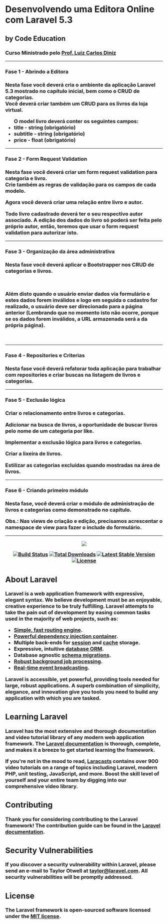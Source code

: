 <h1> Desenvolvendo uma Editora Online com Laravel 5.3 </h1>
<h2>by Code Education</h2>
<h3>Curso Ministrado pelo <a href="https://about.me/carlosluiz">Prof. Luiz Carlos Diniz</a><h/3>
<hr/>
<h4>Fase 1 - Abrindo a Editora</h4>
<p>Nesta fase você deverá cria o ambiente da aplicação Laravel 5.3 mostrado no capítulo inicial, bem como o CRUD de categorias.</br>
Você deverá criar também um CRUD para os livros da loja virtual.</br></p>
<ul>
<b>O model livro deverá conter os seguintes campos:</b>
<li>title - string (obrigatório)</li>
<li>subtitle - string (obrigatório)</li>
<li>price - float (obrigatório)</li>
</ul>
<hr/>
<h4>Fase 2 - Form Request Validation</h4>
<p>Nesta fase você deverá criar um form request validation para categoria e livro.</br>
Crie também as regras de validação para os campos de cada modelo.</br></p>
<p>Agora você deverá criar uma relação entre livro e autor.</p>
<p>Todo livro cadastrado deverá ter o seu respectivo autor associado.
   A edição dos dados do livro só poderá ser feita pelo próprio autor, então, teremos que usar o form request validation para autorizar isto.</p>
<hr/>

<h4>Fase 3 - Organização da área administrativa</h4>
<p>Nesta fase você deverá aplicar o Bootstrapper nos CRUD de categorias e livros.</p></br>
<p>Além disto quando o usuário enviar dados via formulário e estes dados forem inválidos e logo em seguida o cadastro for realizado, o usuário deve ser direcionado para a página anterior (Lembrando que no momento isto não ocorre, porque se os dados forem inválidos, a URL armazenada será a da própria página).</p></br>
<hr/>

<h4>Fase 4 - Repositories e Criterias</h4>
<p>Nesta fase você deverá refatorar toda aplicação para trabalhar com repositories e criar buscas na listagem de livros e categorias.</p> 
<hr/>

<h4>Fase 5 - Exclusão lógica</h4>
<p>Criar o relacionamento entre livros e categorias.</p>
<p>Adicionar na busca de livros, a oportunidade de buscar livros pelo nome de um categoria por like.</p>
<p>Implementar a exclusão lógica para livros e categorias.</p>
<p>Criar a lixeira de livros.</p>
<p>Estilizar as categorias excluídas quando mostradas na área de livros.</p>
<hr/>

<h4>Fase 6 - Criando primeiro módulo</h4>
<p>Nesta fase, você deverá criar o módulo de administração de livros e categorias como demonstrado no capítulo.</p>
<p>Obs.: Nas views de criação e edição, precisamos acrescentar o namespace de view para fazer o include do formulário.</p>
<hr/>


<p align="center"><img src="https://laravel.com/assets/img/components/logo-laravel.svg"></p>

<p align="center">
<a href="https://travis-ci.org/laravel/framework"><img src="https://travis-ci.org/laravel/framework.svg" alt="Build Status"></a>
<a href="https://packagist.org/packages/laravel/framework"><img src="https://poser.pugx.org/laravel/framework/d/total.svg" alt="Total Downloads"></a>
<a href="https://packagist.org/packages/laravel/framework"><img src="https://poser.pugx.org/laravel/framework/v/stable.svg" alt="Latest Stable Version"></a>
<a href="https://packagist.org/packages/laravel/framework"><img src="https://poser.pugx.org/laravel/framework/license.svg" alt="License"></a>
</p>

## About Laravel

Laravel is a web application framework with expressive, elegant syntax. We believe development must be an enjoyable, creative experience to be truly fulfilling. Laravel attempts to take the pain out of development by easing common tasks used in the majority of web projects, such as:

- [Simple, fast routing engine](https://laravel.com/docs/routing).
- [Powerful dependency injection container](https://laravel.com/docs/container).
- Multiple back-ends for [session](https://laravel.com/docs/session) and [cache](https://laravel.com/docs/cache) storage.
- Expressive, intuitive [database ORM](https://laravel.com/docs/eloquent).
- Database agnostic [schema migrations](https://laravel.com/docs/migrations).
- [Robust background job processing](https://laravel.com/docs/queues).
- [Real-time event broadcasting](https://laravel.com/docs/broadcasting).

Laravel is accessible, yet powerful, providing tools needed for large, robust applications. A superb combination of simplicity, elegance, and innovation give you tools you need to build any application with which you are tasked.

## Learning Laravel

Laravel has the most extensive and thorough documentation and video tutorial library of any modern web application framework. The [Laravel documentation](https://laravel.com/docs) is thorough, complete, and makes it a breeze to get started learning the framework.

If you're not in the mood to read, [Laracasts](https://laracasts.com) contains over 900 video tutorials on a range of topics including Laravel, modern PHP, unit testing, JavaScript, and more. Boost the skill level of yourself and your entire team by digging into our comprehensive video library.

## Contributing

Thank you for considering contributing to the Laravel framework! The contribution guide can be found in the [Laravel documentation](http://laravel.com/docs/contributions).

## Security Vulnerabilities

If you discover a security vulnerability within Laravel, please send an e-mail to Taylor Otwell at taylor@laravel.com. All security vulnerabilities will be promptly addressed.

## License

The Laravel framework is open-sourced software licensed under the [MIT license](http://opensource.org/licenses/MIT).
